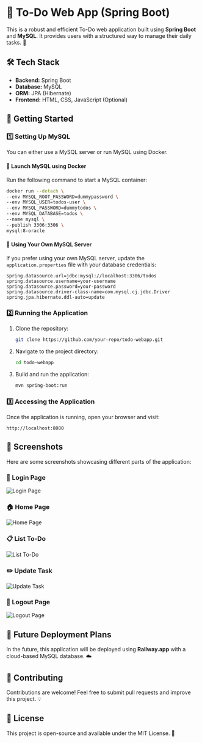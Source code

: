 # 📝 To-Do Web App (Spring Boot)

This is a robust and efficient To-Do web application built using **Spring Boot** and **MySQL**. It provides users with a structured way to manage their daily tasks. 🚀

## 🛠 Tech Stack
- **Backend:** Spring Boot
- **Database:** MySQL
- **ORM:** JPA (Hibernate)
- **Frontend:** HTML, CSS, JavaScript (Optional)

## 📌 Getting Started

### 1️⃣ Setting Up MySQL
You can either use a MySQL server or run MySQL using Docker.

#### 🐳 Launch MySQL using Docker
Run the following command to start a MySQL container:

```sh
docker run --detach \
--env MYSQL_ROOT_PASSWORD=dummypassword \
--env MYSQL_USER=todos-user \
--env MYSQL_PASSWORD=dummytodos \
--env MYSQL_DATABASE=todos \
--name mysql \
--publish 3306:3306 \
mysql:8-oracle
```

#### 🔧 Using Your Own MySQL Server
If you prefer using your own MySQL server, update the `application.properties` file with your database credentials:

```properties
spring.datasource.url=jdbc:mysql://localhost:3306/todos
spring.datasource.username=your-username
spring.datasource.password=your-password
spring.datasource.driver-class-name=com.mysql.cj.jdbc.Driver
spring.jpa.hibernate.ddl-auto=update
```

### 2️⃣ Running the Application

1. Clone the repository:
   ```sh
   git clone https://github.com/your-repo/todo-webapp.git
   ```
2. Navigate to the project directory:
   ```sh
   cd todo-webapp
   ```
3. Build and run the application:
   ```sh
   mvn spring-boot:run
   ```

### 3️⃣ Accessing the Application
Once the application is running, open your browser and visit:

```
http://localhost:8080
```

## 📸 Screenshots

Here are some screenshots showcasing different parts of the application:

### 🔐 Login Page
![Login Page](images/login.png)

### 🏠 Home Page
![Home Page](images/home.png)

### 📋 List To-Do
![List To-Do](images/list_todo.png)

### ✏️ Update Task
![Update Task](images/update.png)

### 🚪 Logout Page
![Logout Page](images/logout.png)

## 🚀 Future Deployment Plans
In the future, this application will be deployed using **Railway.app** with a cloud-based MySQL database. ☁️

## 🤝 Contributing
Contributions are welcome! Feel free to submit pull requests and improve this project. 💡

## 📜 License
This project is open-source and available under the MIT License. 📄

